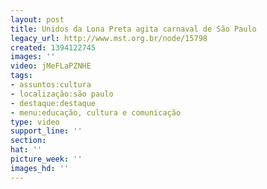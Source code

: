 ```yaml
---
layout: post
title: Unidos da Lona Preta agita carnaval de São Paulo
legacy_url: http://www.mst.org.br/node/15798
created: 1394122745
images: ''
video: jMeFLaPZNHE
tags:
- assuntos:cultura
- localização:são paulo
- destaque:destaque
- menu:educação, cultura e comunicação
type: video
support_line: ''
section: 
hat: ''
picture_week: ''
images_hd: ''
---
```

<p><object data="http://www.youtube.com/v/jMeFLaPZNHE" type="application/x-shockwave-flash" height="500" width="600"><param name="src" value="http://www.youtube.com/v/jMeFLaPZNHE"></object></p>
